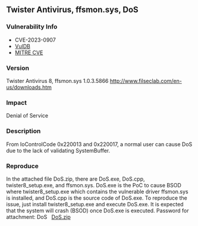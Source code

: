 ## Twister Antivirus, ffsmon.sys, DoS
### Vulnerability Info
* CVE-2023-0907
* [VulDB](https://vuldb.com/?id.221456)
* [MITRE CVE](https://cve.mitre.org/cgi-bin/cvename.cgi?name=CVE-2023-0907)

### Version
Twister Antivirus 8, ffsmon.sys 1.0.3.5866
http://www.filseclab.com/en-us/downloads.htm

### Impact
Denial of Service

### Description
From IoControlCode 0x220013 and 0x220017, a normal user can cause DoS due to the lack of validating SystemBuffer.

### Reproduce
In the attached file DoS.zip, there are DoS.exe, DoS.cpp, twister8_setup.exe, and ffsmon.sys. DoS.exe is the PoC to cause BSOD where twister8_setup.exe which contains the vulnerable driver ffsmon.sys is installed, and DoS.cpp is the source code of DoS.exe. To reproduce the issue, just install twister8_setup.exe and execute DoS.exe. It is expected that the system will crash (BSOD) once DoS.exe is executed. Password for attachment: DoS  
[DoS.zip](https://drive.google.com/file/d/1WT9FDHmVIf5Y9N19ewXMpwPUB8yysoa8/view)
